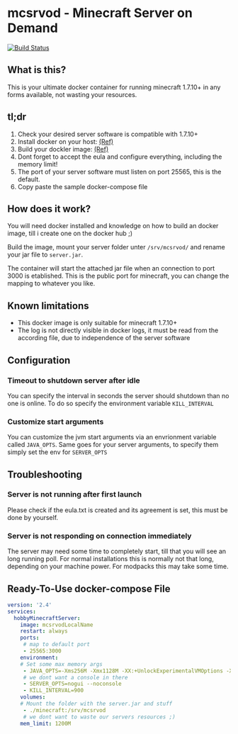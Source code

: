 mcsrvod - Minecraft Server on Demand
====================================

[![Build Status](https://jenkins.timo-reymann.de/buildStatus/icon?job=TR-GitHub%2Fmcsrvod%2Fmaster)](https://jenkins.timo-reymann.de/job/TR-GitHub/job/mcsrvod/job/master/)

## What is this?
This is your ultimate docker container for running minecraft 1.7.10+ in any forms available, not wasting your resources.


## tl;dr

1. Check your desired server software is compatible with 1.7.10+
2. Install docker on your host: [(Ref)](https://docs.docker.com/install/)
3. Build your dockler image: [(Ref)](https://docs.docker.com/engine/reference/commandline/build/)
2. Dont forget to accept the eula and configure everything, including the memory limit!
3. The port of your server software must listen on port 25565, this is the default.
4. Copy paste the sample docker-compose file


## How does it work?
You will need docker installed and knowledge on how to build an docker image, till i create one on the docker hub ;)

Build the image, mount your server folder unter `/srv/mcsrvod/` and rename your jar file to `server.jar`.

The container will start the attached jar file when an connection to port 3000 is etablished. This is the public port for minecraft, you can change the mapping to whatever you like.

## Known limitations
- This docker image is only suitable for minecraft 1.7.10+
- The log is not directly visible in docker logs, it must be read from the according file, due to independence of the server software

## Configuration

### Timeout to shutdown server after idle
You can specify the interval in seconds the server should shutdown than no one is online. To do so specify the environment variable `KILL_INTERVAL`

### Customize start arguments
You can customize the jvm start arguments via an envrionment variable called `JAVA_OPTS`. Same goes for your server arguments, to specify them simply set the env for `SERVER_OPTS`


## Troubleshooting

### Server is not running after first launch
Please check if the eula.txt is created and its agreement is set, this must be done by yourself.

### Server is not responding on connection immediately
The server may need some time to completely start, till that you will see an long running poll. For normal installations this is normally not that long, depending on your machine power. For modpacks this may take some time.


## Ready-To-Use docker-compose File
````yaml
version: '2.4'
services:
  hobbyMinecraftServer:
    image: mcsrvodLocalName
    restart: always
    ports:
     # map to default port
     - 25565:3000 
    environment:
    # Set some max memory args
     - JAVA_OPTS=-Xms256M -Xmx1128M -XX:+UnlockExperimentalVMOptions -XX:+UseCGroupMemoryLimitForHeap
     # we dont want a console in there
     - SERVER_OPTS=nogui --noconsole
     - KILL_INTERVAL=900
    volumes:
    # Mount the folder with the server.jar and stuff
     - ./minecraft:/srv/mcsrvod
     # we dont want to waste our servers resources ;)
    mem_limit: 1200M
````
